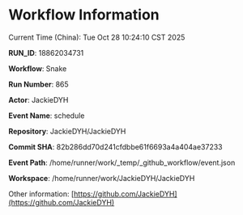# Workflow Information

Current Time (China): Tue Oct 28 10:24:10 CST 2025  

**RUN_ID**: 18862034731  

**Workflow**: Snake  

**Run Number**: 865  

**Actor**: JackieDYH  

**Event Name**: schedule  

**Repository**: JackieDYH/JackieDYH  

**Commit SHA**: 82b286dd70d241cfdbbe61f6693a4a404ae37233  

**Event Path**: /home/runner/work/_temp/_github_workflow/event.json  

**Workspace**: /home/runner/work/JackieDYH/JackieDYH  

Other information: [https://github.com/JackieDYH](https://github.com/JackieDYH)
